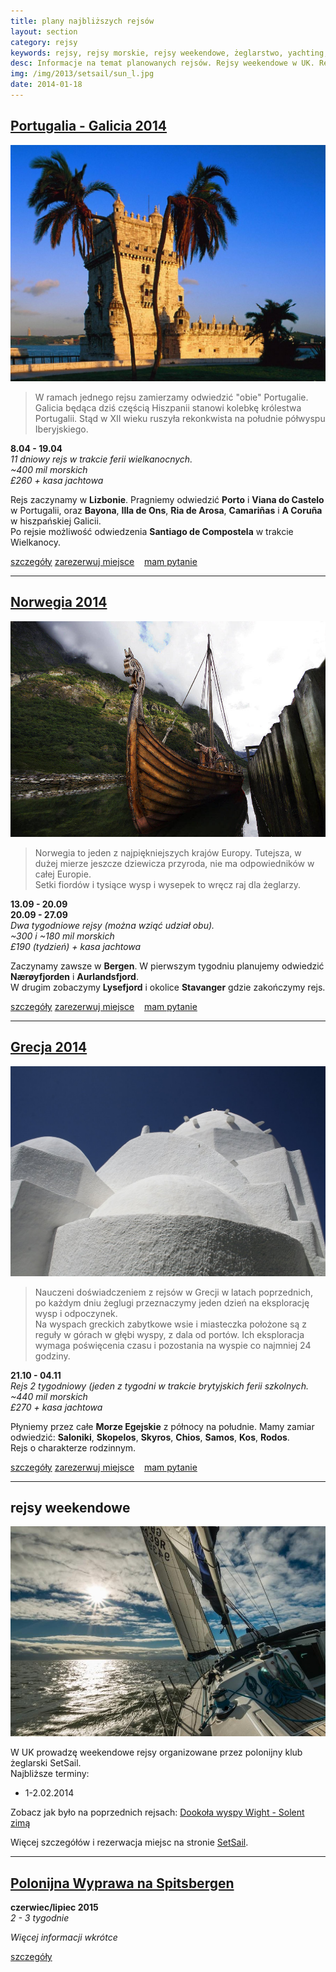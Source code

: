 ```yaml
---
title: plany najbliższych rejsów
layout: section
category: rejsy
keywords: rejsy, rejsy morskie, rejsy weekendowe, żeglarstwo, yachting, jachting, Portugalia, Galicia, Hiszpania, Norwegia, Grecja, Spitsbergen
desc: Informacje na temat planowanych rejsów. Rejsy weekendowe w UK. Rejs wielkanocny w Portugalii i hiszpańskiej Galicji. Rejsy do Norwegii i Grecji. 
img: /img/2013/setsail/sun_l.jpg
date: 2014-01-18
---
```


[Portugalia - Galicia 2014](/portugalia-2014/)
------------------------------------------------

[![Portugalia - Galicia](/img/2013/portugalia_2014/Belem_Tower.jpg)](/portugalia-2014/) 

> W ramach jednego rejsu zamierzamy odwiedzić "obie" Portugalie.
> Galicia będąca dziś częścią Hiszpanii stanowi kolebkę królestwa Portugalii. Stąd w XII wieku ruszyła rekonkwista na południe półwyspu Iberyjskiego.  

**8.04 - 19.04**  
*11 dniowy rejs w trakcie ferii wielkanocnych.*  
*~400 mil morskich*  
*£260 + kasa jachtowa*

Rejs zaczynamy w **Lizbonie**. Pragniemy odwiedzić **Porto** i **Viana do Castelo** w Portugalii, oraz **Bayona**, 
**Illa de Ons**, **Ria de Arosa**, **Camariñas** i **A Coruña** w hiszpańskiej Galicii.  
Po rejsie możliwość odwiedzenia **Santiago de Compostela** w trakcie Wielkanocy.  

<p>
<a role="button" href="/portugalia-2014/" type="button" class="btn btn-xs btn-primary">szczegóły</a>
<a role="button" href="/rejsy/rezerwacja.html" type="button" class="btn btn-xs btn-success pull-right">zarezerwuj miejsce</a>
<span class="pull-right" >&nbsp;&nbsp;</span>
<a role="button" href="/rejsy/pytanie.html" type="button" class="btn btn-xs btn-danger pull-right">mam pytanie</a>         
<br>
</p>

----------------------------------------------------

[Norwegia 2014](/norwegia-2014/)
----------------------------

[![norwegia](/img/2013/norwegia_2014/the_viking_valley_big.jpg)](/norwegia-2014/) 

> Norwegia to jeden z najpiękniejszych krajów Europy. Tutejsza, w dużej mierze jeszcze dziewicza przyroda, nie ma odpowiedników w całej Europie.     
> Setki fiordów i tysiące wysp i wysepek to wręcz raj dla żeglarzy. 

**13.09 - 20.09**  
**20.09 - 27.09**  
*Dwa tygodniowe rejsy (można wziąć udział obu).*  
*~300 i ~180 mil morskich*  
*£190 (tydzień) + kasa jachtowa*

Zaczynamy zawsze w **Bergen**. W pierwszym tygodniu planujemy odwiedzić **Nærøyfjorden** i **Aurlandsfjord**.  
W drugim zobaczymy **Lysefjord** i okolice **Stavanger** gdzie zakończymy rejs.

<p>
<a role="button" href="/norwegia-2014/" type="button" class="btn btn-xs btn-primary">szczegóły</a>
<a role="button" href="/rejsy/rezerwacja.html" type="button" class="btn btn-xs btn-success pull-right">zarezerwuj miejsce</a>
<span class="pull-right" >&nbsp;&nbsp;</span>
<a role="button" href="/rejsy/pytanie.html" type="button" class="btn btn-xs btn-danger pull-right">mam pytanie</a>         
<br>
</p>

----------------------------------------------------

[Grecja 2014](/grecja-2014/)
------------------------

[![grecja](/img/2013/grecja_2014/grecja_big.jpg)](/grecja-2014/) 

> Nauczeni doświadczeniem z rejsów w Grecji w latach poprzednich, po każdym dniu żeglugi przeznaczymy jeden dzień na eksplorację wysp i odpoczynek.  
> Na wyspach greckich zabytkowe wsie i miasteczka położone są z reguły w górach w głębi wyspy, z dala od portów. Ich eksploracja wymaga poświęcenia czasu i pozostania na wyspie co najmniej 24 godziny. 


**21.10 - 04.11**  
*Rejs 2 tygodniowy (jeden z tygodni w trakcie brytyjskich ferii szkolnych.*  
*~440 mil morskich*  
*£270 + kasa jachtowa*

Płyniemy przez całe **Morze Egejskie** z północy na południe. Mamy zamiar odwiedzić: 
**Saloniki**, **Skopelos**, **Skyros**, **Chios**, **Samos**, **Kos**, **Rodos**.  
Rejs o charakterze rodzinnym.

<p>
<a role="button" href="/grecja-2014/" type="button" class="btn btn-xs btn-primary">szczegóły</a>
<a role="button" href="/rejsy/rezerwacja.html" type="button" class="btn btn-xs btn-success pull-right">zarezerwuj miejsce</a>
<span class="pull-right" >&nbsp;&nbsp;</span>
<a role="button" href="/rejsy/pytanie.html" type="button" class="btn btn-xs btn-danger pull-right">mam pytanie</a>         
<br>
</p>

----------------------------------------------------

rejsy weekendowe
-----------------

[![Solent zimą](/img/2013/setsail/sun_l.jpg)](/dookola-wight-solent-zima/) 

W UK prowadzę weekendowe rejsy organizowane przez polonijny klub żeglarski SetSail.  
Najbliższe terminy:  

* 1-2.02.2014

Zobacz jak było na poprzednich rejsach: [Dookoła wyspy Wight - Solent zimą](/dookola-wight-solent-zima/)

Więcej szczegółów i rezerwacja miejsc na stronie [SetSail](http://setsail.org.uk).

----------------------------------------------------

[Polonijna Wyprawa na Spitsbergen](/wyprawa-polonijna-na-spitsbergen-2015)
------------------------------------------------------------------------------
**czerwiec/lipiec 2015**  
*2 - 3 tygodnie*  

*Więcej informacji wkrótce*

<p>
<a role="button" href="/wyprawa-polonijna-na-spitsbergen-2015/" type="button" class="btn btn-xs btn-primary">szczegóły</a>
</p>





